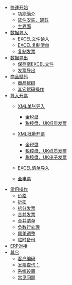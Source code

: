 - [快速开始]()
    - [功能简介](功能简介.md)
    - [软件安装、卸载](安装、卸载.md)
    - [主界面](主界面.md)
- [数据导入]()
    - [EXCEL文件读入](EXCEL文件读入.md)
    - [EXCEL复制清单](EXCEL复制清单.md)
    - [复制发票](发票查询.md)
- [数据导出]()
    - [保存至EXCEL文件](保存EXCEL.md)
    - [发票导出](发票查询.md)
- [商品赋码]()
    - [商品赋码](商品赋码.md)
    - [其它赋码操作](其它赋码操作.md)
- [导入开票]()
    - [XML单张导入]()
        - [金税盘](金税盘XML.md)
        - [税控盘、UK纸质发票](税控盘、UK纸质发票.md)
    - [XML批量开票]()
        - [金税盘](金税盘XML批量导入.md)
        - [税控盘、UK纸质发票](税控盘、UK纸质发票批量导入.md)
        - [税控盘、UK电子发票](税控盘、UK电子发票.md)
    - [EXCEL清单导入](EXCEL清单导入.md)
    
    - [全电票](全电票.md)
- [常用操作]()
    - [价格](价格.md)
    - [折扣](折扣.md)
    - [拆分发票](拆分发票.md)
    - [合并发票](合并发票.md)
    - [合并清单](合并清单.md)
    - [负数行处理](负数行处理.md)
    - [尾差调整](尾差调整.md)
    - [临时备份](临时备份.md)
- [ERP对接](ERP对接.md)
- [其它]()
    - [客户编码](客户编码.md)
    - [发票查询：](发票查询.md)
    - [系统设置](系统设置.md)
    - [常见问题](常见问题.md)

